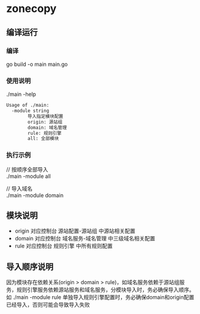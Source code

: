 # zonecopy
## 编译运行
### 编译
go build -o main main.go
### 使用说明
./main -help
```bash
Usage of ./main:
  -module string
        导入指定模块配置 
        origin: 源站组 
        domain: 域名管理 
        rule: 规则引擎 
        all: 全部模块
```
### 执行示例
// 按顺序全部导入  
./main -module all 

// 导入域名  
./main -module domain 

## 模块说明
- origin
对应控制台 源站配置-源站组 中源站相关配置
- domain
对应控制台 域名服务-域名管理 中三级域名相关配置
- rule
对应控制台 规则引擎 中所有规则配置

## 导入顺序说明
因为模块存在依赖关系(origin > domain > rule)，如域名服务依赖于源站组服务，规则引擎服务依赖源站服务和域名服务，分模块导入时，务必确保导入顺序。   
如 ./main -module rule 单独导入规则引擎配置时，务必确保domain和origin配置已经导入，否则可能会导致导入失败


